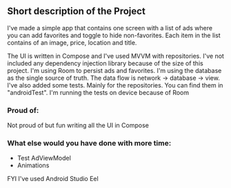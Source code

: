 ## Short description of the Project

I've made a simple app that contains one screen with a list of ads where you can add favorites and toggle to hide non-favorites. Each item in the list contains of an image, price, location and title.

The UI is written in Compose and I've used MVVM with repositories. I've not included any dependency injection library because of the size of this project. I'm using Room to persist ads and favorites. I'm using the database as the single source of truth. The data flow is network -> database -> view. I've also added some tests. Mainly for the repositories. You can find them in "androidTest". I'm running the tests on device because of Room

### Proud of:
Not proud of but fun writing all the UI in Compose

### What else would you have done with more time:

- Test AdViewModel
- Animations 


FYI I've used Android Studio Eel
